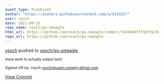 ```yaml
---
event_type: PushEvent
avatar: "https://avatars.githubusercontent.com/u/814322?"
user: vsoch
date: 2021-09-25
repo_name: vsoch/go-smeagle
html_url: https://github.com/vsoch/go-smeagle/commit/7e94e60f7f4bfd1c0e0812fa52f065b530e11438
repo_url: https://github.com/vsoch/go-smeagle
---
```


<a href='https://github.com/vsoch' target='_blank'>vsoch</a> pushed to <a href='https://github.com/vsoch/go-smeagle' target='_blank'>vsoch/go-smeagle</a>

<small>more work to actually output json!

Signed-off-by: vsoch <vsoch@users.noreply.github.com></small>

<a href='https://github.com/vsoch/go-smeagle/commit/7e94e60f7f4bfd1c0e0812fa52f065b530e11438' target='_blank'>View Commit</a>